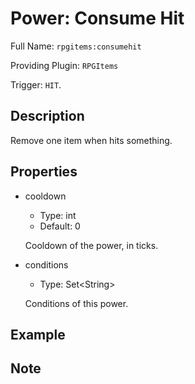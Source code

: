 # Power: Consume Hit

<!-- This file is generated ingame by `/rpgitem gen-wiki`. -->
<!-- Please only edit between "beginCustomXXXX" and "endCustomXXXX".  -->
<!-- If you want to edit description of this power or property, -->
<!-- please edit corresponding section in "resources/lang/en_US.yml" -->

Full Name: `rpgitems:consumehit`

Providing Plugin: `RPGItems`

Trigger: `HIT`.

<!-- beginCustomHeader -->
<!-- endCustomHeader -->

## Description

Remove one item when hits something.
<!-- beginCustomDescription -->
<!-- endCustomDescription -->

## Properties

* cooldown

  * Type: int
  * Default: 0

  Cooldown of the power, in ticks.

* conditions

  * Type: Set&lt;String&gt;

  Conditions of this power.

<!-- beginCustomProperties -->
<!-- endCustomProperties -->

## Example

<!-- beginCustomExample -->
<!-- endCustomExample -->

## Note

<!-- beginCustomNote -->
<!-- endCustomNote -->
